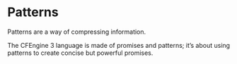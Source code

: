 # Patterns

Patterns are a way of compressing information.

The CFEngine 3 language is made of promises and patterns; it’s about using patterns to create concise but powerful promises.

